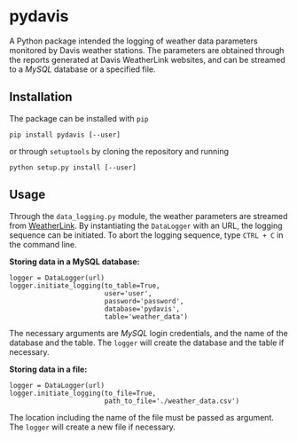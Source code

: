 # pydavis

A Python package intended the logging of weather data parameters monitored by
Davis weather stations. The parameters are obtained through the reports
generated at Davis WeatherLink websites, and can be streamed to a *MySQL*
database or a specified file.

## Installation

The package can be installed with `pip`

```
pip install pydavis [--user]
```

or through `setuptools` by cloning the repository and running

```
python setup.py install [--user]
```

## Usage

Through the `data_logging.py` module, the weather parameters are streamed
from [WeatherLink](https://www.weatherlink.com/). By instantiating the
`DataLogger` with an URL, the logging sequence can be initiated. To abort the
logging sequence, type `CTRL + C` in the command line.

**Storing data in a MySQL database:**

```
logger = DataLogger(url)
logger.initiate_logging(to_table=True,
                        user='user',
                        password='password',
                        database='pydavis',
                        table='weather_data')
```

The necessary arguments are *MySQL* login credentials, and the name of the
database and the table. The `logger` will create the database and the table if
necessary.

**Storing data in a file:**

```
logger = DataLogger(url)
logger.initiate_logging(to_file=True,
                        path_to_file='./weather_data.csv')
```

The location including the name of the file must be passed as argument. The
`logger` will create a new file if necessary.
